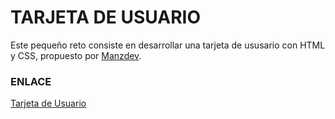 # TARJETA DE USUARIO

Este pequeño reto consiste en desarrollar una tarjeta de ususario con HTML y CSS, propuesto por [Manzdev](https://lenguajejs.com/retos/nivel-facil/basic-card/).



### ENLACE
[Tarjeta de Usuario](https://maril11.github.io/manzdev-retos-basic-card/)